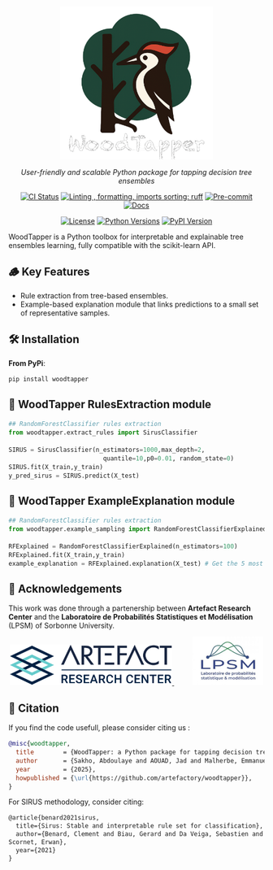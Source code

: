 <div align="center">


<picture>
<source media="(prefers-color-scheme: light)" srcset="https://raw.githubusercontent.com/artefactory/woodtapper/main/data/logos/logo_woodpecker_compressed.png">
<source media="(prefers-color-scheme: dark)" srcset="https://raw.githubusercontent.com/artefactory/woodtapper/main/data/logos/logo_woodpecker_compressed_light.png" >
<img src="https://raw.githubusercontent.com/artefactory/woodtapper/main/data/logos/logo_woodpecker_compressed_light.png" width="300">

</picture>

*User-friendly and scalable Python package for tapping decision tree ensembles*

[![CI Status](https://github.com/artefactory/woodtapper/actions/workflows/ci.yaml/badge.svg)](https://github.com/artefactory/woodtapper/actions/workflows/ci.yaml?query=branch%3Amain)
[![Linting , formatting, imports sorting: ruff](https://img.shields.io/endpoint?url=https://raw.githubusercontent.com/charliermarsh/ruff/main/assets/badge/v2.json)](https://github.com/astral-sh/ruff)
[![Pre-commit](https://img.shields.io/badge/pre--commit-enabled-informational?logo=pre-commit&logoColor=white)](https://github.com/artefactory/choice-learn/blob/main/.pre-commit-config.yaml)
[![Docs](https://img.shields.io/badge/docs-online-blue)](#-documentation)

[![License](https://img.shields.io/github/license/artefactory/woodtapper)](LICENSE)
[![Python Versions](https://img.shields.io/pypi/pyversions/woodtapper?label=python)](https://pypi.org/project/woodtapper/)
[![PyPI Version](https://img.shields.io/pypi/v/woodtapper.svg)](https://pypi.org/project/woodtapper/)


</div>

WoodTapper is a Python toolbox  for interpretable and explainable tree ensembles learning, fully compatible with the scikit-learn API.

## 🪵 Key Features
- Rule extraction from tree-based ensembles.
- Example-based explanation module that links predictions to a small set of representative samples.


## 🛠 Installation

**From PyPi**:
```bash
pip install woodtapper
```

## 🌿 WoodTapper RulesExtraction module
```python
## RandomForestClassifier rules extraction
from woodtapper.extract_rules import SirusClassifier

SIRUS = SirusClassifier(n_estimators=1000,max_depth=2,
                          quantile=10,p0=0.01, random_state=0)
SIRUS.fit(X_train,y_train)
y_pred_sirus = SIRUS.predict(X_test)
```

## 🌱 WoodTapper ExampleExplanation module
```python
## RandomForestClassifier rules extraction
from woodtapper.example_sampling import RandomForestClassifierExplained

RFExplained = RandomForestClassifierExplained(n_estimators=100)
RFExplained.fit(X_train,y_train)
example_explanation = RFExplained.explanation(X_test) # Get the 5 most similar samples for each test sample
```

## 🙏 Acknowledgements

This work was done through a partenership between **Artefact Research Center** and the **Laboratoire de Probabilités Statistiques et Modélisation** (LPSM) of Sorbonne University.

<p align="center">
  <a href="https://www.artefact.com/data-consulting-transformation/artefact-research-center/">
    <img src="https://raw.githubusercontent.com/artefactory/woodtapper/main/data/logos/logo_arc.png" height="80" />
  </a>
  &emsp;
  &emsp;
  <a href="https://www.lpsm.paris/">
    <img src="https://raw.githubusercontent.com/artefactory/woodtapper/main/data/logos//logo_LPSM.jpg" height="95" />
  </a>
</p>


## 📜 Citation

If you find the code usefull, please consider citing us :

```bibtex
@misc{woodtapper,
  title        = {WoodTapper: a Python package for tapping decision tree ensembles},
  author       = {Sakho, Abdoulaye and AOUAD, Jad and Malherbe, Emmanuel and Scornet, Erwan},
  year         = {2025},
  howpublished = {\url{https://github.com/artefactory/woodtapper}},
}
```
For SIRUS methodology, consider citing:
```
@article{benard2021sirus,
  title={Sirus: Stable and interpretable rule set for classification},
  author={Benard, Clement and Biau, Gerard and Da Veiga, Sebastien and Scornet, Erwan},
  year={2021}
}
```
